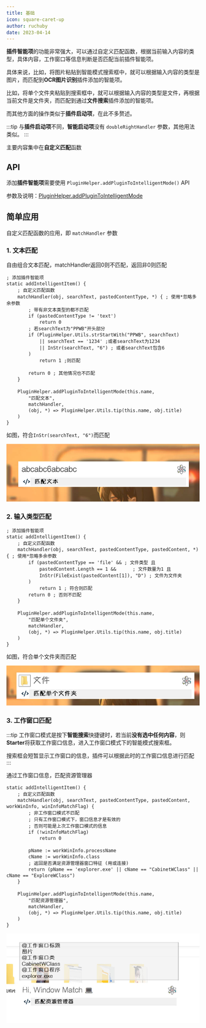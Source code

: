```yaml
---
title: 基础
icon: square-caret-up
author: ruchuby
date: 2023-04-14
---
```


**插件智能项**的功能非常强大，可以通过自定义匹配函数，根据当前输入内容的类型，具体内容，工作窗口等信息判断是否匹配当前插件智能项。

具体来说，比如，将图片粘贴到智能模式搜索框中，就可以根据输入内容的类型是图片，而匹配到**OCR图片识别**插件添加的智能项。

比如，将单个文件夹粘贴到搜索框中，就可以根据输入内容的类型是文件，再根据当前文件是文件夹，而匹配到通过**文件搜索**插件添加的智能项。

而其他方面的操作类似于**插件启动项**，在此不多赘述。

:::tip
与**插件启动项**不同，**智能启动项**没有 `doubleRightHandler` 参数，其他用法类似。
:::

主要内容集中在**自定义匹配**函数

## API

添加**插件智能项**需要使用 `PluginHelper.addPluginToIntelligentMode()` API

参数及说明：[PluginHelper.addPluginToIntelligentMode](../../api/addPluginToIntelligentMode.md)

## 简单应用

自定义匹配函数的应用，即 `matchHandler` 参数

### 1. 文本匹配

自由组合文本匹配，matchHandler返回0则不匹配，返回非0则匹配

```ahk
; 添加插件智能项
static addIntelligentItem() {
    ; 自定义匹配函数
    matchHandler(obj, searchText, pastedContentType, *) { ; 使用*忽略多余参数
        ; 带有非文本类型的都不匹配
        if (pastedContentType != 'text')
            return 0
        ; 若searchText为"PPWB"开头部分
        if (PluginHelper.Utils.strStartWith("PPWB", searchText)
            || searchText == '1234' ;或者searchText为1234
            || InStr(searchText, "6") ; 或者searchText包含6
        )
            return 1 ;则匹配

        return 0 ; 其他情况也不匹配
    }

    PluginHelper.addPluginToIntelligentMode(this.name,
        "匹配文本",
        matchHandler,
        (obj, *) => PluginHelper.Utils.tip(this.name, obj.title)
    )
}
```

如图，符合`InStr(searchText, "6")`而匹配

![文本匹配](../images/intelligent-1.jpg)

### 2. 输入类型匹配

```ahk
; 添加插件智能项
static addIntelligentItem() {
    ; 自定义匹配函数
    matchHandler(obj, searchText, pastedContentType, pastedContent, *) { ; 使用*忽略多余参数
        if (pastedContentType == 'file' && ; 文件类型 且
            pastedContent.Length == 1 &&      ; 文件数量为1 且
            InStr(FileExist(pastedContent[1]), "D") ; 文件为文件夹
        )
            return 1 ; 符合则匹配
        return 0 ; 否则不匹配
    }

    PluginHelper.addPluginToIntelligentMode(this.name,
        "匹配单个文件夹",
        matchHandler,
        (obj, *) => PluginHelper.Utils.tip(this.name, obj.title)
    )
}
```

如图，符合单个文件夹而匹配

![单文件夹匹配](../images/intelligent-2.jpg)

### 3. 工作窗口匹配

:::tip
工作窗口模式是按下**智能搜索**快捷键时，若当前**没有选中任何内容**，则**Starter**将获取工作窗口信息，进入工作窗口模式下的智能模式搜索框。

搜索框会短暂显示工作窗口的信息，插件可以根据此时的工作窗口信息进行匹配
:::

通过工作窗口信息，匹配资源管理器

```ahk
static addIntelligentItem() {
    ; 自定义匹配函数
    matchHandler(obj, searchText, pastedContentType, pastedContent, workWinInfo, winInfoMatchFlag) {
        ; 非工作窗口模式不匹配
        ; 只有工作窗口模式下，窗口信息才是有效的
        ; 否则可能是上次工作窗口模式的信息
        if (!winInfoMatchFlag)
            return 0
        
        pName := workWinInfo.processName
        cName := workWinInfo.class
        ; 返回是否满足资源管理器窗口特征 (用或连接)
        return (pName == 'explorer.exe' || cName == "CabinetWClass" || cName == "ExploreWClass")
    }

    PluginHelper.addPluginToIntelligentMode(this.name,
        "匹配资源管理器",
        matchHandler,
        (obj, *) => PluginHelper.Utils.tip(this.name, obj.title)
    )
}
```

![匹配资源管理器](../images/intelligent-3.jpg)
